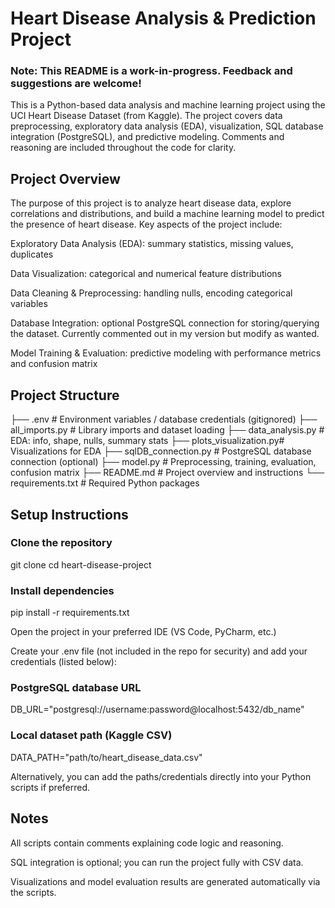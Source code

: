 # Heart Disease Analysis & Prediction Project

### Note: This README is a work-in-progress. Feedback and suggestions are welcome!

This is a Python-based data analysis and machine learning project using the UCI Heart Disease Dataset (from Kaggle).
The project covers data preprocessing, exploratory data analysis (EDA), visualization, SQL database integration (PostgreSQL), and predictive modeling.
Comments and reasoning are included throughout the code for clarity.

## Project Overview

The purpose of this project is to analyze heart disease data, explore correlations and distributions, and build a machine learning model to predict the presence of heart disease.
Key aspects of the project include:

Exploratory Data Analysis (EDA): summary statistics, missing values, duplicates

Data Visualization: categorical and numerical feature distributions

Data Cleaning & Preprocessing: handling nulls, encoding categorical variables

Database Integration: optional PostgreSQL connection for storing/querying the dataset. Currently commented out in my version but modify as wanted.

Model Training & Evaluation: predictive modeling with performance metrics and confusion matrix

## Project Structure
├── .env                  # Environment variables / database credentials (gitignored)
├── all_imports.py        # Library imports and dataset loading
├── data_analysis.py      # EDA: info, shape, nulls, summary stats
├── plots_visualization.py# Visualizations for EDA
├── sqlDB_connection.py   # PostgreSQL database connection (optional)
├── model.py              # Preprocessing, training, evaluation, confusion matrix
├── README.md             # Project overview and instructions
└── requirements.txt      # Required Python packages

## Setup Instructions

### Clone the repository

git clone <repo-url>
cd heart-disease-project


### Install dependencies

pip install -r requirements.txt


Open the project in your preferred IDE (VS Code, PyCharm, etc.)

Create your .env file (not included in the repo for security) and add your credentials (listed below):

### PostgreSQL database URL
DB_URL="postgresql://username:password@localhost:5432/db_name"

### Local dataset path (Kaggle CSV)
DATA_PATH="path/to/heart_disease_data.csv"


Alternatively, you can add the paths/credentials directly into your Python scripts if preferred.

## Notes

All scripts contain comments explaining code logic and reasoning.

SQL integration is optional; you can run the project fully with CSV data.

Visualizations and model evaluation results are generated automatically via the scripts.
